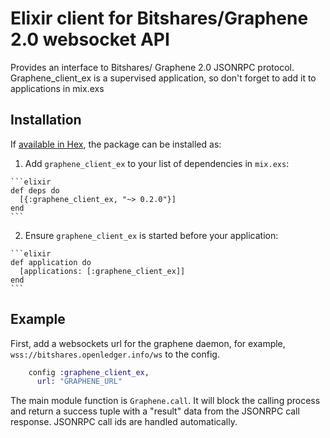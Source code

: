 # Elixir client for Bitshares/Graphene 2.0 websocket API

Provides an interface to Bitshares/ Graphene 2.0 JSONRPC protocol. Graphene_client_ex is a supervised application, so don't forget to add it to applications in mix.exs

## Installation

If [available in Hex](https://hex.pm/docs/publish), the package can be installed as:

  1. Add `graphene_client_ex` to your list of dependencies in `mix.exs`:

    ```elixir
    def deps do
      [{:graphene_client_ex, "~> 0.2.0"}]
    end
    ```

  2. Ensure `graphene_client_ex` is started before your application:

    ```elixir
    def application do
      [applications: [:graphene_client_ex]]
    end
    ```


## Example

First, add a websockets url for the graphene daemon, for example, `wss://bitshares.openledger.info/ws` to the config.

```elixir
    config :graphene_client_ex,
      url: "GRAPHENE_URL"
```

The main module function is `Graphene.call`. It will block the calling process and return a success tuple with a "result" data from the JSONRPC call response. JSONRPC call ids are handled automatically.
